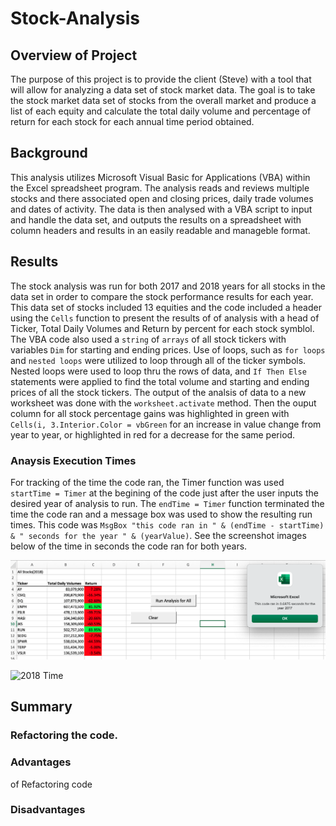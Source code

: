 # Stock-Analysis

## Overview of Project

The purpose of this project is to provide the client (Steve) with a tool that will allow for analyzing a data set of stock market data.  The goal is to take the stock market data set of stocks from the overall market and produce a list of each equity and calculate the total daily volume and percentage of return for each stock for  each annual time period obtained.  

## Background
This analysis utilizes Microsoft Visual Basic for Applications (VBA) within the Excel spreadsheet program.  The analysis reads and reviews multiple stocks and there associated open and closing prices, daily trade volumes and dates of activity.  The data is then analysed with a VBA script to input and handle the data set, and outputs the results on a spreadsheet with column headers and results in an easily readable and manageble format. 

## Results
The stock analysis was run for both 2017 and 2018 years for all stocks in the data set in order to compare the stock performance results for each year.  This data set of stocks included 13 equities and the code included a header using the `Cells` function to present the results of of analysis with a head of Ticker, Total Daily Volumes and Return by percent for each stock symblol.  The VBA code also used a `string` of `arrays` of all stock tickers with variables `Dim` for starting and ending prices.  Use of loops, such as `for loops` and `nested loops` were utilized to loop through all of the ticker symbols.  Nested loops were used to loop thru the rows of data, and `If Then Else` statements were applied to find the total volume and starting and ending prices of all the stock tickers.  The output of the analsis of data to a new worksheet was done with the `worksheet.activate` method.  Then the ouput column for all stock percentage gains was highlighted in green with `Cells(i, 3.Interior.Color = vbGreen` for an increase in value change from year to year, or highlighted in red for a decrease for the same period. 


### Anaysis Execution Times
For tracking of the time the code ran, the Timer function was used `startTime = Timer` at the begining of the code just after the user inputs the desired year of analysis to run.  The `endTime = Timer` function terminated the time the code ran and a message box was used to show the resulting run times.  This code was `MsgBox "this code ran in " & (endTime - startTime) & " seconds for the year " & (yearValue)`.  See the screenshot images below of the time in seconds the code ran for both years. 

![2017 Time](resources/VBA_Challeng_2017.png)

![2018 Time](resources/VBA_Challeng_201.png)

## Summary

### Refactoring the code. 


### Advantages

of Refactoring code

### Disadvantages



